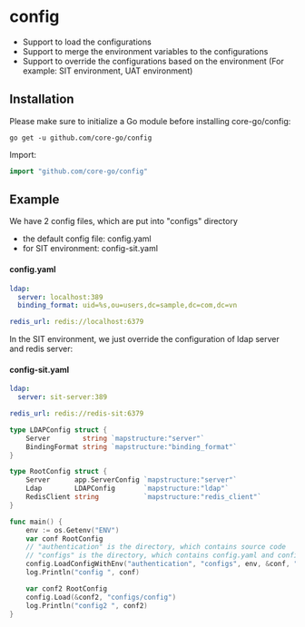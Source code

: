# config
- Support to load the configurations
- Support to merge the environment variables to the configurations
- Support to override the configurations based on the environment (For example: SIT environment, UAT environment)

## Installation

Please make sure to initialize a Go module before installing core-go/config:

```shell
go get -u github.com/core-go/config
```

Import:
```go
import "github.com/core-go/config"
```

## Example
We have 2 config files, which are put into "configs" directory
- the default config file: config.yaml
- for SIT environment: config-sit.yaml

#### config.yaml
```yaml
ldap:
  server: localhost:389
  binding_format: uid=%s,ou=users,dc=sample,dc=com,dc=vn

redis_url: redis://localhost:6379
```

In the SIT environment, we just override the configuration of ldap server and redis server:
#### config-sit.yaml
```yaml
ldap:
  server: sit-server:389

redis_url: redis://redis-sit:6379
```

```go
type LDAPConfig struct {
	Server        string `mapstructure:"server"`
	BindingFormat string `mapstructure:"binding_format"`
}

type RootConfig struct {
	Server      app.ServerConfig `mapstructure:"server"`
	Ldap        LDAPConfig       `mapstructure:"ldap"`
	RedisClient string           `mapstructure:"redis_client"`
}

func main() {
	env := os.Getenv("ENV")
	var conf RootConfig
	// "authentication" is the directory, which contains source code
	// "configs" is the directory, which contains config.yaml and config-sit.yaml 
	config.LoadConfigWithEnv("authentication", "configs", env, &conf, "config")
	log.Println("config ", conf)

	var conf2 RootConfig
	config.Load(&conf2, "configs/config")
	log.Println("config2 ", conf2)
}
```

